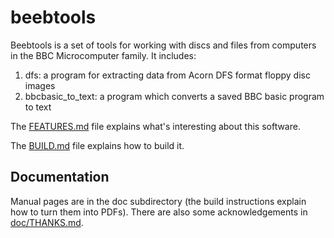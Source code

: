 # beebtools

Beebtools is a set of tools for working with discs and files from
computers in the BBC Microcomputer family.  It includes:

1.  dfs: a program for extracting data from Acorn DFS format floppy disc images
2.  bbcbasic_to_text: a program which converts a saved BBC basic program to text

The [FEATURES.md](FEATURES.md) file explains what's interesting about
this software.

The [BUILD.md](BUILD.md) file explains how to build it.

## Documentation

Manual pages are in the doc subdirectory (the build instructions
explain how to turn them into PDFs).  There are also some
acknowledgements in [doc/THANKS.md](doc/THANKS.md).

